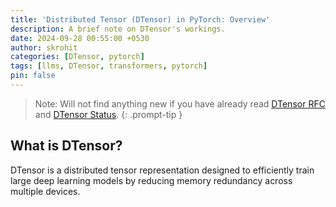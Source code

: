 ```yaml
---
title: 'Distributed Tensor (DTensor) in PyTorch: Overview'
description: A brief note on DTensor's workings.
date: 2024-09-28 00:55:00 +0530
author: skrohit
categories: [DTensor, pytorch]
tags: [llms, DTensor, transformers, pytorch]
pin: false
---
```


> Note: Will not find anything new if you have already read [DTensor RFC](https://dev-discuss.pytorch.org/t/rfc-pytorch-distributedtensor/740) and [DTensor Status](https://dev-discuss.pytorch.org/t/dtensor-status-design-and-looking-forward/2749).
{: .prompt-tip }

## What is DTensor?
DTensor is a distributed tensor representation designed to efficiently train large deep learning models by reducing memory redundancy across multiple devices.

